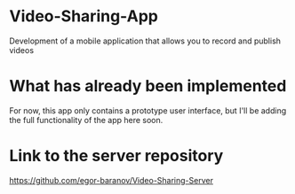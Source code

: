 # Video-Sharing-App
Development of a mobile application that allows you to record and publish videos

# What has already been implemented
For now, this app only contains a prototype user interface, but I'll be adding the full functionality of the app here soon.

# Link to the server repository
https://github.com/egor-baranov/Video-Sharing-Server
